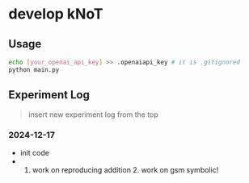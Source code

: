 # develop kNoT

## Usage

```bash
echo [your_openai_api_key] >> .openaiapi_key # it is .gitignored
python main.py
```

## Experiment Log

> insert new experiment log from the top

### 2024-12-17
- init code
- 1. work on reproducing addition 2. work on gsm symbolic!
